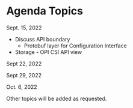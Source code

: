 # Agenda Topics

Sept. 15, 2022

- Discuss API boundary
  - Protobuf layer for Configuration Interface
- Storage - OPI CSI API view

Sept 22, 2022

Sept 29, 2022

Oct. 6, 2022

Other topics will be added as requested.

